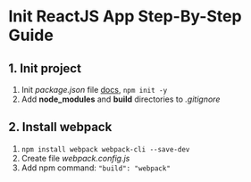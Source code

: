 # Init ReactJS App Step-By-Step Guide

## 1. Init project
1. Init *package.json* file [docs](https://docs.npmjs.com/cli/v10/commands/npm-init/), `npm init -y`
2. Add **node_modules** and **build** directories to *.gitignore*

## 2. Install webpack
1. `npm install webpack webpack-cli --save-dev`
2. Create file *webpack.config.js*
3. Add npm command: `"build": "webpack"`
